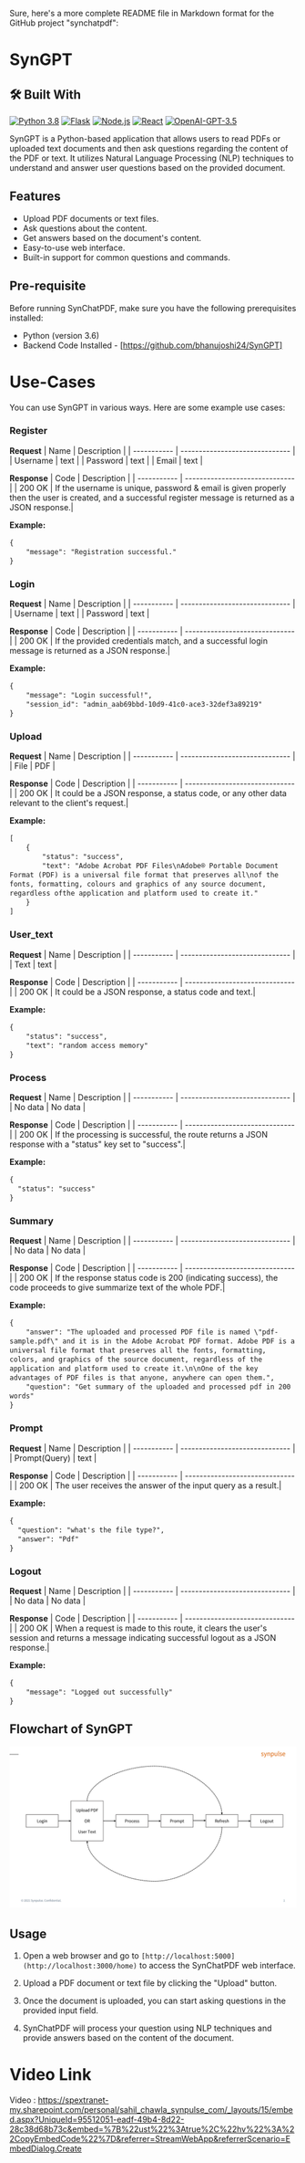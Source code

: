 Sure, here's a more complete README file in Markdown format for the GitHub project "synchatpdf":

# SynGPT

## 🛠️ Built With

[![Python 3.8](https://img.shields.io/badge/python-3.6-blue.svg)](https://www.python.org/downloads/release/python-360/)
[![Flask](https://img.shields.io/badge/flask-2.3.2-orange.svg)](https://flask.palletsprojects.com/en/2.1.x/)
[![Node.js](https://img.shields.io/badge/node.js-18.17.1-green.svg)](https://nodejs.org/)
[![React](https://img.shields.io/badge/react-18.2.0-red.svg)](https://reactjs.org/)
[![OpenAI-GPT-3.5](https://img.shields.io/badge/openAI-0.27.8-yellow.svg)](https://openai.com/)

SynGPT is a Python-based application that allows users to read PDFs or uploaded text documents and then ask questions regarding the content of the PDF or text. It utilizes Natural Language Processing (NLP) techniques to understand and answer user questions based on the provided document.

## Features

- Upload PDF documents or text files.
- Ask questions about the content.
- Get answers based on the document's content.
- Easy-to-use web interface.
- Built-in support for common questions and commands.

## Pre-requisite
Before running SynChatPDF, make sure you have the following prerequisites installed:

- Python (version 3.6)
- Backend Code Installed - [https://github.com/bhanujoshi24/SynGPT]

# Use-Cases
You can use SynGPT in various ways. Here are some example use cases:

### Register

**Request**
| Name        | Description                    |
| ----------- | ------------------------------ |
| Username      | text         |
| Password      | text         |
| Email      | text         |

**Response**
| Code        | Description                    |
| ----------- | ------------------------------ |
| 200 OK | If the username is unique, password & email is given properly then the user is created, and a successful register message is returned as a JSON response.|

**Example:** 
```shell
{
    "message": "Registration successful."
}
```

### Login

**Request**
| Name        | Description                    |
| ----------- | ------------------------------ |
| Username      | text         |
| Password      | text         |

**Response**
| Code        | Description                    |
| ----------- | ------------------------------ |
| 200 OK | If the provided credentials match, and a successful login message is returned as a JSON response.|

**Example:** 
```shell
{
    "message": "Login successful!",
    "session_id": "admin_aab69bbd-10d9-41c0-ace3-32def3a89219"
}
```

### Upload

**Request**
| Name        | Description                    |
| ----------- | ------------------------------ |
| File      | PDF         |

**Response**
| Code        | Description                    |
| ----------- | ------------------------------ |
| 200 OK | It could be a JSON response, a status code, or any other data relevant to the client's request.|

**Example:** 
```shell
[
    {
        "status": "success",
        "text": "Adobe Acrobat PDF Files\nAdobe® Portable Document Format (PDF) is a universal file format that preserves all\nof the fonts, formatting, colours and graphics of any source document, regardless ofthe application and platform used to create it."
    }
]
```

### User_text

**Request**
| Name        | Description                    |
| ----------- | ------------------------------ |
| Text      | text         |

**Response**
| Code        | Description                    |
| ----------- | ------------------------------ |
| 200 OK | It could be a JSON response, a status code and text.|

**Example:** 
```shell
{
    "status": "success",
    "text": "random access memory"
}
```

### Process

**Request**
| Name        | Description                    |
| ----------- | ------------------------------ |
| No data      | No data         |

**Response**
| Code        | Description                    |
| ----------- | ------------------------------ |
| 200 OK | If the processing is successful, the route returns a JSON response with a "status" key set to "success".|

**Example:** 
```shell
{
  "status": "success"
}
```

### Summary

**Request**
| Name        | Description                    |
| ----------- | ------------------------------ |
| No data      | No data         |

**Response**
| Code        | Description                    |
| ----------- | ------------------------------ |
| 200 OK | If the response status code  is 200 (indicating success), the code proceeds to give summarize text of the whole PDF.|

**Example:** 
```shell
{
    "answer": "The uploaded and processed PDF file is named \"pdf-sample.pdf\" and it is in the Adobe Acrobat PDF format. Adobe PDF is a universal file format that preserves all the fonts, formatting, colors, and graphics of the source document, regardless of the application and platform used to create it.\n\nOne of the key advantages of PDF files is that anyone, anywhere can open them.",
    "question": "Get summary of the uploaded and processed pdf in 200 words"
}
```

### Prompt

**Request**
| Name        | Description                    |
| ----------- | ------------------------------ |
| Prompt(Query)      | text         |

**Response**
| Code        | Description                    |
| ----------- | ------------------------------ |
| 200 OK | The user receives the answer of the input query as a result.|

**Example:** 
```shell
{
  "question": "what's the file type?",
  "answer": "Pdf"
}
```

### Logout

**Request**
| Name        | Description                    |
| ----------- | ------------------------------ |
| No data      | No data         |

**Response**
| Code        | Description                    |
| ----------- | ------------------------------ |
| 200 OK | When a request is made to this route, it clears the user's session and returns a message indicating successful logout as a JSON response.|

**Example:** 
```shell
{
    "message": "Logged out successfully"
}
```

## Flowchart of SynGPT
![Flowchart](https://github.com/SahilKchawla/syn2/blob/main/Readme%20syn2.png)

## Usage

1. Open a web browser and go to `[http://localhost:5000](http://localhost:3000/home)` to access the SynChatPDF web interface.

2. Upload a PDF document or text file by clicking the "Upload" button.

3. Once the document is uploaded, you can start asking questions in the provided input field.

4. SynChatPDF will process your question using NLP techniques and provide answers based on the content of the document.

# Video Link
Video : https://spextranet-my.sharepoint.com/personal/sahil_chawla_synpulse_com/_layouts/15/embed.aspx?UniqueId=95512051-eadf-49b4-8d22-28c38d68b73c&embed=%7B%22ust%22%3Atrue%2C%22hv%22%3A%22CopyEmbedCode%22%7D&referrer=StreamWebApp&referrerScenario=EmbedDialog.Create
